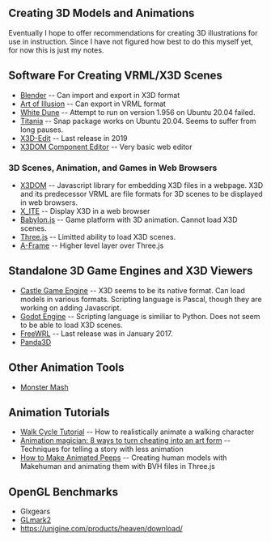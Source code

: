 ## Creating 3D Models and Animations

Eventually I hope to offer recommendations for creating 3D illustrations
for use in instruction. Since I have not figured how best to do this
myself yet, for now this is just my notes.

## Software For Creating VRML/X3D Scenes

* [Blender](https://www.blender.org) --
	Can import and export in X3D format
* [Art of Illusion](http://www.artofillusion.org) --
	Can export in VRML format
* [White Dune](http://wdune.ourproject.org/) --
	Attempt to run on version 1.956 on Ubuntu 20.04 failed.
* [Titania](https://github.com/create3000/titania/wiki) --
	Snap package works on Ubuntu 20.04. Seems to suffer from
	long pauses.
* [X3D-Edit](https://savage.nps.edu/X3D-Edit/) --
	Last release in 2019
* [X3DOM Component Editor](https://github.com/x3dom/component-editor) --
	Very basic web editor

### 3D Scenes, Animation, and Games in Web Browsers
* [X3DOM](https://www.x3dom.org/) --
	Javascript library for embedding X3D files in a webpage. X3D and its
	predecessor VRML are file formats for 3D scenes to be displayed in web
	browsers.
* [X\_ITE](https://github.com/create3000/x_ite/wiki) --
	Display X3D in a web browser
* [Babylon.js](https://www.babylonjs.com/) --
	Game platform with 3D animation.
	Cannot load X3D scenes.
* [Three.js](https://threejs.org/) --
	Limitted ability to load X3D scenes.
* [A-Frame](https://aframe.io/) --
	Higher level layer over Three.js

## Standalone 3D Game Engines and X3D Viewers
* [Castle Game Engine](https://castle-engine.io/) --
	X3D seems to be its native format. Can load models in various formats.
	Scripting language is Pascal, though they are working on adding Javascript.
* [Godot Engine](https://godotengine.org/) --
	Scripting language is similiar to Python.
	Does not seem to be able to load X3D scenes.
* [FreeWRL](http://freewrl.sourceforge.net/) --
	Last release was in January 2017.
* [Panda3D](https://www.panda3d.org/)

## Other Animation Tools
* [Monster Mash](https://ai.googleblog.com/2021/04/monster-mash-sketch-based-tool-for.html)

## Animation Tutorials

* [Walk Cycle Tutorial](http://www.angryanimator.com/word/2010/11/26/tutorial-2-walk-cycle/) --
	How to realistically animate a walking character
* [Animation magician: 8 ways to turn cheating into an art form](https://opensource.com/article/17/5/animation-magician-how-turn-cheating-art-form) --
	Techniques for telling a story with less animation
* [How to Make Animated Peeps](http://www.jaanga.com/2012/04/how-to-make-animated-peeps.html) --
	Creating human models with Makehuman and animating them with BVH files in Three.js

## OpenGL Benchmarks

* Glxgears 
* [GLmark2](https://openbenchmarking.org/test/pts/glmark2)
* https://unigine.com/products/heaven/download/


